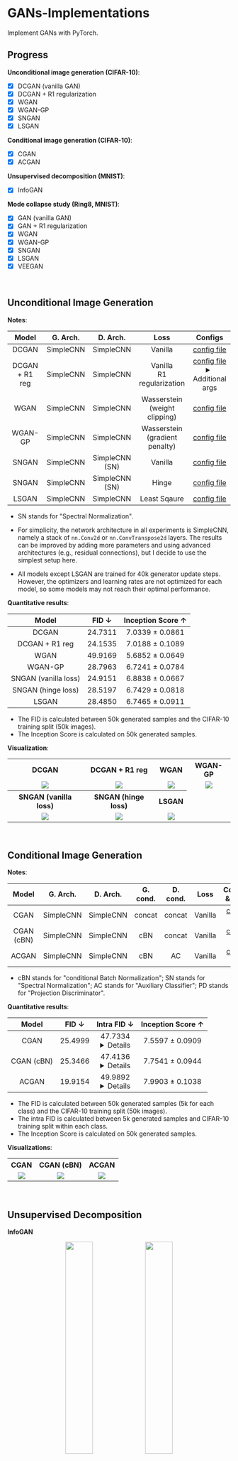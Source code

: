 # GANs-Implementations

Implement GANs with PyTorch.



## Progress

**Unconditional image generation (CIFAR-10)**:

- [x] DCGAN (vanilla GAN)
- [x] DCGAN + R1 regularization
- [x] WGAN
- [x] WGAN-GP
- [x] SNGAN
- [x] LSGAN

**Conditional image generation (CIFAR-10)**:

- [x] CGAN
- [x] ACGAN

**Unsupervised decomposition (MNIST)**:

- [x] InfoGAN

**Mode collapse study (Ring8, MNIST)**:

- [x] GAN (vanilla GAN)
- [x] GAN + R1 regularization
- [x] WGAN
- [x] WGAN-GP
- [x] SNGAN
- [x] LSGAN
- [x] VEEGAN

<br/>



## Unconditional Image Generation

**Notes**:

|     Model      | G. Arch.  |    D. Arch.    |                Loss                |                           Configs                            |
| :------------: | :-------: | :------------: | :--------------------------------: | :----------------------------------------------------------: |
|     DCGAN      | SimpleCNN |   SimpleCNN    |              Vanilla               |          [config file](./configs/gan_cifar10.yaml)           |
| DCGAN + R1 reg | SimpleCNN |   SimpleCNN    |   Vanilla<br/>R1 regularization    | [config file](./configs/gan_cifar10.yaml)<br/><details><summary>Additional args</summary>`--train.loss_fn.params.lambda_r1_reg 10.0`</details> |
|      WGAN      | SimpleCNN |   SimpleCNN    | Wasserstein<br/>(weight clipping)  |          [config file](./configs/wgan_cifar10.yaml)          |
|    WGAN-GP     | SimpleCNN |   SimpleCNN    | Wasserstein<br/>(gradient penalty) |        [config file](./configs/wgan_gp_cifar10.yaml)         |
|     SNGAN      | SimpleCNN | SimpleCNN (SN) |              Vanilla               |         [config file](./configs/sngan_cifar10.yaml)          |
|     SNGAN      | SimpleCNN | SimpleCNN (SN) |               Hinge                |      [config file](./configs/sngan_hinge_cifar10.yaml)       |
|     LSGAN      | SimpleCNN |   SimpleCNN    |            Least Sqaure            |         [config file](./configs/lsgan_cifar10.yaml)          |

- SN stands for "Spectral Normalization".

- For simplicity, the network architecture in all experiments is SimpleCNN, namely a stack of `nn.Conv2d` or `nn.ConvTranspose2d` layers. The results can be improved by adding more parameters and using advanced architectures (e.g., residual connections), but I decide to use the simplest setup here.

- All models except LSGAN are trained for 40k generator update steps. However, the optimizers and learning rates are not optimized for each model, so some models may not reach their optimal performance.




**Quantitative results**:

|        Model         |  FID ↓  | Inception Score ↑ |
| :------------------: | :-----: | :---------------: |
|        DCGAN         | 24.7311 |  7.0339 ± 0.0861  |
|    DCGAN + R1 reg    | 24.1535 |  7.0188 ± 0.1089  |
|         WGAN         | 49.9169 |  5.6852 ± 0.0649  |
|       WGAN-GP        | 28.7963 |  6.7241 ± 0.0784  |
| SNGAN (vanilla loss) | 24.9151 |  6.8838 ± 0.0667  |
|  SNGAN (hinge loss)  | 28.5197 |  6.7429 ± 0.0818  |
|        LSGAN         | 28.4850 |  6.7465 ± 0.0911  |

- The FID is calculated between 50k generated samples and the CIFAR-10 training split (50k images).
- The Inception Score is calculated on 50k generated samples.



**Visualization**:

<table style="text-align: center">
    <tr>
        <th>DCGAN</th>
        <th>DCGAN + R1 reg</th>
        <th>WGAN</th>
        <th>WGAN-GP</th>
    </tr>
    <tr>
        <td><img src="./assets/gan/cifar10.png"/></td>
        <td><img src="./assets/gan-r1reg/cifar10.png"/></td>
        <td><img src="./assets/wgan/cifar10.png"/></td>
        <td><img src="./assets/wgan-gp/cifar10.png"/></td>
    </tr>
    <tr>
        <th>SNGAN (vanilla loss)</th>
        <th>SNGAN (hinge loss)</th>
        <th>LSGAN</th>
    </tr>
    <tr>
        <td><img src="./assets/sngan/cifar10.png"/></td>
        <td><img src="./assets/sngan/hinge-cifar10.png"/></td>
        <td><img src="./assets/lsgan/cifar10.png"/></td>
    </tr>
</table>

<br/>



## Conditional Image Generation

**Notes**:

|   Model    | G. Arch.  | D. Arch.  | G. cond. | D. cond. |  Loss   |                 Configs & Args                 |
| :--------: | :-------: | :-------: | :------: | :------: | :-----: | :--------------------------------------------: |
|    CGAN    | SimpleCNN | SimpleCNN |  concat  |  concat  | Vanilla |   [config file](./configs/cgan_cifar10.yaml)   |
| CGAN (cBN) | SimpleCNN | SimpleCNN |   cBN    |  concat  | Vanilla | [config file](./configs/cgan_cbn_cifar10.yaml) |
|   ACGAN    | SimpleCNN | SimpleCNN |   cBN    |    AC    | Vanilla |  [config file](./configs/acgan_cifar10.yaml)   |


- cBN stands for "conditional Batch Normalization"; SN stands for "Spectral Normalization"; AC stands for "Auxiliary Classifier"; PD stands for "Projection Discriminator".



**Quantitative results**:

|   Model    |  FID ↓  |                         Intra FID ↓                          | Inception Score ↑ |
| :--------: | :-----: | :----------------------------------------------------------: | :---------------: |
|    CGAN    | 25.4999 | 47.7334<br/>            <details><summary>Details</summary><p>Class 0: 53.4163</p><p>Class 1: 44.3311</p><p>Class 2: 53.1971</p><p>Class 3: 52.2223</p><p>Class 4: 36.9577</p><p>Class 5: 65.0020</p><p>Class 6: 37.9598</p><p>Class 7: 48.3610</p><p>Class 8: 41.8075</p><p>Class 9: 44.0796</p></details> |  7.5597 ± 0.0909  |
| CGAN (cBN) | 25.3466 | 47.4136<br/>                <details><summary>Details</summary><p>Class 0: 51.5959</p><p>Class 1: 46.6855</p><p>Class 2: 49.9857</p><p>Class 3: 53.6737</p><p>Class 4: 35.1658</p><p>Class 5: 65.7719</p><p>Class 6: 38.0958</p><p>Class 7: 44.7279</p><p>Class 8: 43.3078</p><p>Class 9: 45.1265</p></details> |  7.7541 ± 0.0944  |
|   ACGAN    | 19.9154 | 49.9892<br/><details><summary>Details</summary><p>Class 0: 47.3203</p><p>Class 1: 38.6481</p><p>Class 2: 62.5885</p><p>Class 3: 66.2386</p><p>Class 4: 64.5535</p><p>Class 5: 60.7876</p><p>Class 6: 58.9524</p><p>Class 7: 36.8940</p><p>Class 8: 28.5964</p><p>Class 9: 35.3120</p></details> |  7.9903 ± 0.1038  |


- The FID is calculated between 50k generated samples (5k for each class) and the CIFAR-10 training split (50k images).
- The intra FID is calculated between 5k generated samples and CIFAR-10 training split within each class.
- The Inception Score is calculated on 50k generated samples.



**Visualizations**:

<table style="text-align: center">
    <tr>
        <th>CGAN</th>
        <th>CGAN (cBN)</th>
        <th>ACGAN</th>
    </tr>
    <tr>
        <td><img src="./assets/cgan/cifar10.png"/></td>
        <td><img src="./assets/cgan/cifar10-cbn.png"/></td>
        <td><img src="./assets/acgan/cifar10.png"/></td>
    </tr>
</table>



<br/>



## Unsupervised Decomposition

**InfoGAN**

<p align="center">
  <img src="./assets/infogan/disc.png" width=35% />
  <img src="./assets/infogan/cont.png" width=35% />
</p>

- Left: change the discrete latent variable, which corresponds to the digit type.
- Right: change one of the continuous latent variable from -1 to 1. However, the decomposition is not clear.
- Note: I found that batch normalization layers play an important role in InfoGAN. Without BN layers, the discrete latent variable tends to have a clear meaning as shown above, while the continuous variables have little effect. On the contrary, with BN layers, it's harder for the discrete variable to catch the digit type information and easier for continuous ones to find rotation in digits.

<br/>



## Mode Collapse Study

Mode collapse is a notorious problem in GANs, where the model can only generate a few modes of the real data. Various methods have been proposed to solve it. To study this problem, I experimented different methods on the following two datasets:

- **Ring8**: eight gaussian distributions lying on a ring.
- **MNIST**: handwritten digit dataset.

For simplicity, the model architecture in all experiments is SimpleMLP, namely a stack of `nn.Linear` layers, thus the quality of generated MNIST image may not be so good. However, this section aims to demonstrate the mode collapse problem rather than to achieve the best image quality.

<br/>

**GAN**

<table style="text-align: center">
    <tr>
        <th>200 steps</th>
        <th>400 steps</th>
        <th>600 steps</th>
        <th>800 steps</th>
        <th>1000 steps</th>
    </tr>
    <tr>
        <td><img src="./assets/gan/ring8/step000199.png" ></td>
        <td><img src="./assets/gan/ring8/step000399.png" ></td>
        <td><img src="./assets/gan/ring8/step000599.png" ></td>
        <td><img src="./assets/gan/ring8/step000799.png" ></td>
        <td><img src="./assets/gan/ring8/step000999.png" ></td>
    </tr>
</table>

<table style="text-align: center">
    <tr>
        <th>1000 steps</th>
        <th>2000 steps</th>
        <th>3000 steps</th>
        <th>4000 steps</th>
        <th>5000 steps</th>
    </tr>
    <tr>
        <td><img src="./assets/gan/mnist/step000999.png" ></td>
        <td><img src="./assets/gan/mnist/step001999.png" ></td>
        <td><img src="./assets/gan/mnist/step002999.png" ></td>
        <td><img src="./assets/gan/mnist/step003999.png" ></td>
        <td><img src="./assets/gan/mnist/step004999.png" ></td>
    </tr>
</table>

On the Ring8 dataset, it can be clearly seen that all the generated data gather to only one of the 8 modes.

In the MNIST case, the generated images eventually collapse to 1.

<br/>

**GAN + R1 regularization**

<table style="text-align: center">
    <tr>
        <th>200 steps</th>
        <th>400 steps</th>
        <th>600 steps</th>
        <th>800 steps</th>
        <th>5000 steps</th>
    </tr>
    <tr>
        <td><img src="./assets/gan-r1reg/ring8/step000199.png" ></td>
        <td><img src="./assets/gan-r1reg/ring8/step000399.png" ></td>
        <td><img src="./assets/gan-r1reg/ring8/step000599.png" ></td>
        <td><img src="./assets/gan-r1reg/ring8/step000799.png" ></td>
        <td><img src="./assets/gan-r1reg/ring8/step004999.png" ></td>
    </tr>
</table>

<table style="text-align: center">
    <tr>
        <th>1000 steps</th>
        <th>3000 steps</th>
        <th>5000 steps</th>
        <th>7000 steps</th>
        <th>9000 steps</th>
    </tr>
    <tr>
        <td><img src="./assets/gan-r1reg/mnist/step000999.png" ></td>
        <td><img src="./assets/gan-r1reg/mnist/step002999.png" ></td>
        <td><img src="./assets/gan-r1reg/mnist/step004999.png" ></td>
        <td><img src="./assets/gan-r1reg/mnist/step006999.png" ></td>
        <td><img src="./assets/gan-r1reg/mnist/step008999.png" ></td>
    </tr>
</table>

R1 regularization, a technique to stabilize the training process of GANs, can prevent mode collapse in vanilla GAN as well.

<br/>

**WGAN**

<table style="text-align: center">
    <tr>
        <th>200 steps</th>
        <th>400 steps</th>
        <th>600 steps</th>
        <th>800 steps</th>
        <th>5000 steps</th>
    </tr>
    <tr>
        <td><img src="./assets/wgan/ring8/step000199.png" ></td>
        <td><img src="./assets/wgan/ring8/step000399.png" ></td>
        <td><img src="./assets/wgan/ring8/step000599.png" ></td>
        <td><img src="./assets/wgan/ring8/step000799.png" ></td>
        <td><img src="./assets/wgan/ring8/step004999.png" ></td>
    </tr>
</table>

<table style="text-align: center">
    <tr>
        <th>1000 steps</th>
        <th>3000 steps</th>
        <th>5000 steps</th>
        <th>7000 steps</th>
        <th>9000 steps</th>
    </tr>
    <tr>
        <td><img src="./assets/wgan/mnist/step000999.png" ></td>
        <td><img src="./assets/wgan/mnist/step002999.png" ></td>
        <td><img src="./assets/wgan/mnist/step004999.png" ></td>
        <td><img src="./assets/wgan/mnist/step006999.png" ></td>
        <td><img src="./assets/wgan/mnist/step008999.png" ></td>
    </tr>
</table>

WGAN indeed resolves the mode collapse problem, but converges much slower due to weight clipping.

<br/>

**WGAN-GP**

<table style="text-align: center">
    <tr>
        <th>200 steps</th>
        <th>400 steps</th>
        <th>600 steps</th>
        <th>800 steps</th>
        <th>5000 steps</th>
    </tr>
    <tr>
        <td><img src="./assets/wgan-gp/ring8/step000199.png" ></td>
        <td><img src="./assets/wgan-gp/ring8/step000399.png" ></td>
        <td><img src="./assets/wgan-gp/ring8/step000599.png" ></td>
        <td><img src="./assets/wgan-gp/ring8/step000799.png" ></td>
        <td><img src="./assets/wgan-gp/ring8/step004999.png" ></td>
    </tr>
</table>

<table style="text-align: center">
    <tr>
        <th>1000 steps</th>
        <th>3000 steps</th>
        <th>5000 steps</th>
        <th>7000 steps</th>
        <th>9000 steps</th>
    </tr>
    <tr>
        <td><img src="./assets/wgan-gp/mnist/step000999.png" ></td>
        <td><img src="./assets/wgan-gp/mnist/step002999.png" ></td>
        <td><img src="./assets/wgan-gp/mnist/step004999.png" ></td>
        <td><img src="./assets/wgan-gp/mnist/step006999.png" ></td>
        <td><img src="./assets/wgan-gp/mnist/step008999.png" ></td>
    </tr>
</table>

WGAN-GP improves WGAN by replacing the hard weight clipping with the soft gradient penalty.

The pathological weights distribution in WGAN's discriminator does not appear in WGAN-GP, as shown below.

<p style="text-align: center">
    <img src="./assets/wgan_stats.png" width=40% />
    <img src="./assets/wgan_gp_stats.png" width=40% />
</p>
<br/>

**SNGAN**

<table style="text-align: center">
    <tr>
        <th>200 steps</th>
        <th>400 steps</th>
        <th>600 steps</th>
        <th>800 steps</th>
        <th>5000 steps</th>
    </tr>
    <tr>
        <td><img src="./assets/sngan/ring8/step000199.png" ></td>
        <td><img src="./assets/sngan/ring8/step000399.png" ></td>
        <td><img src="./assets/sngan/ring8/step000599.png" ></td>
        <td><img src="./assets/sngan/ring8/step000799.png" ></td>
        <td><img src="./assets/sngan/ring8/step004999.png" ></td>
    </tr>
</table>

<table style="text-align: center">
    <tr>
        <th>1000 steps</th>
        <th>3000 steps</th>
        <th>5000 steps</th>
        <th>7000 steps</th>
        <th>9000 steps</th>
    </tr>
    <tr>
        <td><img src="./assets/sngan/mnist/step000999.png" ></td>
        <td><img src="./assets/sngan/mnist/step002999.png" ></td>
        <td><img src="./assets/sngan/mnist/step004999.png" ></td>
        <td><img src="./assets/sngan/mnist/step006999.png" ></td>
        <td><img src="./assets/sngan/mnist/step008999.png" ></td>
    </tr>
</table>

Note: The above SNGAN is trained with the vanilla GAN loss instead of the hinge loss.

SNGAN uses spectral normalization to control the Lipschitz constant of the discriminator. Even with the vanilla GAN loss, SNGAN can avoid mode collapse problem.

<br/>

**LSGAN**

<table style="text-align: center">
    <tr>
        <th>200 steps</th>
        <th>400 steps</th>
        <th>600 steps</th>
        <th>800 steps</th>
        <th>5000 steps</th>
    </tr>
    <tr>
        <td><img src="./assets/lsgan/ring8/step000199.png" ></td>
        <td><img src="./assets/lsgan/ring8/step000399.png" ></td>
        <td><img src="./assets/lsgan/ring8/step000599.png" ></td>
        <td><img src="./assets/lsgan/ring8/step000799.png" ></td>
        <td><img src="./assets/lsgan/ring8/step004999.png" ></td>
    </tr>
</table>

<table style="text-align: center">
    <tr>
        <th>1000 steps</th>
        <th>3000 steps</th>
        <th>5000 steps</th>
        <th>7000 steps</th>
        <th>9000 steps</th>
    </tr>
    <tr>
        <td><img src="./assets/lsgan/mnist/step000999.png" ></td>
        <td><img src="./assets/lsgan/mnist/step002999.png" ></td>
        <td><img src="./assets/lsgan/mnist/step004999.png" ></td>
        <td><img src="./assets/lsgan/mnist/step006999.png" ></td>
        <td><img src="./assets/lsgan/mnist/step008999.png" ></td>
    </tr>
</table>

LSGAN uses MSE instead of Cross-Entropy as the loss function to overcome the vanishing gradients in vanilla GAN. However, it still suffers from the mode collapse problem. For example, as shown above, LSGAN fails to cover all 8 modes on the Ring8 dataset.

Note: Contrary to the claim in the paper, I found that LSGAN w/o batch normalization does not converge on MNIST.

<br/>

**VEEGAN**

<table style="text-align: center">
    <tr>
        <th>200 steps</th>
        <th>400 steps</th>
        <th>600 steps</th>
        <th>800 steps</th>
        <th>5000 steps</th>
    </tr>
    <tr>
        <td><img src="./assets/veegan/ring8/step000199.png" ></td>
        <td><img src="./assets/veegan/ring8/step000399.png" ></td>
        <td><img src="./assets/veegan/ring8/step000599.png" ></td>
        <td><img src="./assets/veegan/ring8/step000799.png" ></td>
        <td><img src="./assets/veegan/ring8/step004999.png" ></td>
    </tr>
</table>

<table style="text-align: center">
    <tr>
        <th>1000 steps</th>
        <th>3000 steps</th>
        <th>5000 steps</th>
        <th>7000 steps</th>
        <th>10000 steps</th>
    </tr>
    <tr>
        <td><img src="./assets/veegan/mnist/step000999.png" ></td>
        <td><img src="./assets/veegan/mnist/step002999.png" ></td>
        <td><img src="./assets/veegan/mnist/step004999.png" ></td>
        <td><img src="./assets/veegan/mnist/step006999.png" ></td>
        <td><img src="./assets/veegan/mnist/step009999.png" ></td>
    </tr>
</table>

VEEGAN uses an extra network to reconstruct the latent codes from the generated data.



## Run the code



### Pretrained weights

The checkpoints and training logs are stored in [xyfJASON/GANs-Implementations](https://huggingface.co/xyfJASON/GANs-Implementations/tree/main) on huggingface.



### Train

For GAN, WGAN-GP, SNGAN, LSGAN:

```shell
accelerate-launch scripts/train.py -c ./configs/xxx.yaml
```

For WGAN (weight clipping), InfoGAN, VEEGAN, CGAN and ACGAN, use the scripts with corresponding name instead:

```shell
accelerate-launch scripts/train_xxxgan.py -c ./configs/xxx.yaml
```



### Sample

**Unconditional GANs**:

```shell
accelerate-launch scripts/sample.py \
    -c ./configs/xxx.yaml \
    --weights /path/to/saved/ckpt/model.pt \
    --n_samples N_SAMPLES \
    --save_dir SAVE_DIR
```

**Conditional GANs**:

```shell
accelerate-launch scripts/sample_cond.py \
    -c ./configs/xxx.yaml \
    --weights /path/to/saved/ckpt/model.pt \
    --n_classes N_CLASSES \
    --n_samples_per_class N_SAMPLES_PER_CLASS \
    --save_dir SAVE_DIR
```



### Evaluate

Sample images following the instructions above and use tools like [torch-fidelity](https://github.com/toshas/torch-fidelity) to calculate FID / IS.

